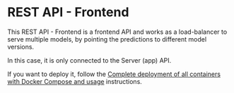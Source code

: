 # REST API - Frontend

This REST API - Frontend is a frontend API and works as a load-balancer to serve multiple models, by pointing the predictions to different model versions.

In this case, it is only connected to the Server (app) API.

If you want to deploy it, follow the [Complete deployment of all containers with Docker Compose and usage](../../README.md#complete-deployment-of-all-containers-with-docker-compose-and-usage) instructions.
